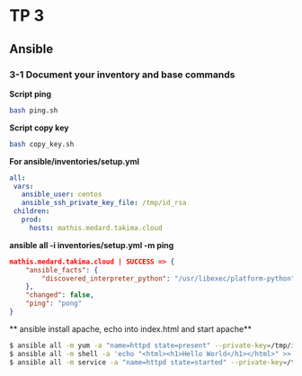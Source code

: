 # TP 3

## Ansible

### 3-1 Document your inventory and base commands

**Script ping**
```bash
bash ping.sh
```

**Script copy key**
```bash
bash copy_key.sh
```


**For ansible/inventories/setup.yml**

```yaml
all:
 vars:
   ansible_user: centos
   ansible_ssh_private_key_file: /tmp/id_rsa
 children:
   prod:
     hosts: mathis.medard.takima.cloud
```

**ansible all -i inventories/setup.yml -m ping**

```json
mathis.medard.takima.cloud | SUCCESS => {
    "ansible_facts": {
        "discovered_interpreter_python": "/usr/libexec/platform-python"
    },
    "changed": false,
    "ping": "pong"
}
```

** ansible install apache, echo into index.html and start apache**

```bash
$ ansible all -m yum -a "name=httpd state=present" --private-key=/tmp/id_rsa -u centos --become
$ ansible all -m shell -a 'echo "<html><h1>Hello World</h1></html>" >> /var/www/html/index.html' --private-key=/tmp/id_rsa -u centos --become
$ ansible all -m service -a "name=httpd state=started" --private-key=/tmp/id_rsa -u centos --become
```